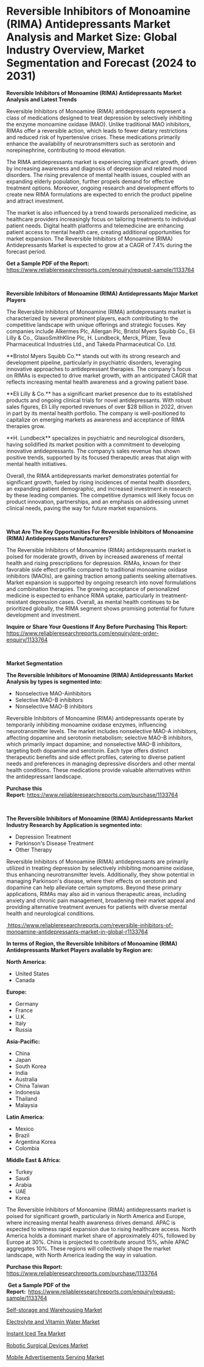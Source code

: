 <p><h1>Reversible Inhibitors of Monoamine (RIMA) Antidepressants Market Analysis and Market Size: Global Industry Overview, Market Segmentation and Forecast (2024 to 2031)</h1></p><p><strong>Reversible Inhibitors of Monoamine (RIMA) Antidepressants Market Analysis and Latest Trends</strong></p>
<p><p>Reversible Inhibitors of Monoamine (RIMA) antidepressants represent a class of medications designed to treat depression by selectively inhibiting the enzyme monoamine oxidase (MAO). Unlike traditional MAO inhibitors, RIMAs offer a reversible action, which leads to fewer dietary restrictions and reduced risk of hypertensive crises. These medications primarily enhance the availability of neurotransmitters such as serotonin and norepinephrine, contributing to mood elevation.</p><p>The RIMA antidepressants market is experiencing significant growth, driven by increasing awareness and diagnosis of depression and related mood disorders. The rising prevalence of mental health issues, coupled with an expanding elderly population, further propels demand for effective treatment options. Moreover, ongoing research and development efforts to create new RIMA formulations are expected to enrich the product pipeline and attract investment.</p><p>The market is also influenced by a trend towards personalized medicine, as healthcare providers increasingly focus on tailoring treatments to individual patient needs. Digital health platforms and telemedicine are enhancing patient access to mental health care, creating additional opportunities for market expansion. The Reversible Inhibitors of Monoamine (RIMA) Antidepressants Market is expected to grow at a CAGR of 7.4% during the forecast period.</p></p>
<p><strong>Get a Sample PDF of the Report:&nbsp;</strong> <a href="https://www.reliableresearchreports.com/enquiry/request-sample/1133764?utm_campaign=4&utm_medium=2&utm_source=Github&utm_content=ia&utm_term=18122024&utm_id=reversible-inhibitors-of-monoamine-rima-antidepressants">https://www.reliableresearchreports.com/enquiry/request-sample/1133764</a></p>
<p>&nbsp;</p>
<p><strong>Reversible Inhibitors of Monoamine (RIMA) Antidepressants Major Market Players</strong></p>
<p><p>The Reversible Inhibitors of Monoamine (RIMA) antidepressants market is characterized by several prominent players, each contributing to the competitive landscape with unique offerings and strategic focuses. Key companies include Alkermes Plc, Allergan Plc, Bristol Myers Squibb Co., Eli Lilly & Co., GlaxoSmithKline Plc, H. Lundbeck, Merck, Pfizer, Teva Pharmaceutical Industries Ltd., and Takeda Pharmaceutical Co. Ltd.</p><p>**Bristol Myers Squibb Co.** stands out with its strong research and development pipeline, particularly in psychiatric disorders, leveraging innovative approaches to antidepressant therapies. The company's focus on RIMAs is expected to drive market growth, with an anticipated CAGR that reflects increasing mental health awareness and a growing patient base.</p><p>**Eli Lilly & Co.** has a significant market presence due to its established products and ongoing clinical trials for novel antidepressants. With robust sales figures, Eli Lilly reported revenues of over $28 billion in 2022, driven in part by its mental health portfolio. The company is well-positioned to capitalize on emerging markets as awareness and acceptance of RIMA therapies grow.</p><p>**H. Lundbeck** specializes in psychiatric and neurological disorders, having solidified its market position with a commitment to developing innovative antidepressants. The company’s sales revenue has shown positive trends, supported by its focused therapeutic areas that align with mental health initiatives.</p><p>Overall, the RIMA antidepressants market demonstrates potential for significant growth, fueled by rising incidences of mental health disorders, an expanding patient demographic, and increased investment in research by these leading companies. The competitive dynamics will likely focus on product innovation, partnerships, and an emphasis on addressing unmet clinical needs, paving the way for future market expansions.</p></p>
<p>&nbsp;</p>
<p><strong>What Are The Key Opportunities For Reversible Inhibitors of Monoamine (RIMA) Antidepressants Manufacturers?</strong></p>
<p><p>The Reversible Inhibitors of Monoamine (RIMA) antidepressants market is poised for moderate growth, driven by increased awareness of mental health and rising prescriptions for depression. RIMAs, known for their favorable side effect profile compared to traditional monoamine oxidase inhibitors (MAOIs), are gaining traction among patients seeking alternatives. Market expansion is supported by ongoing research into novel formulations and combination therapies. The growing acceptance of personalized medicine is expected to enhance RIMA uptake, particularly in treatment-resistant depression cases. Overall, as mental health continues to be prioritized globally, the RIMA segment shows promising potential for future development and investment.</p></p>
<p><strong>Inquire or Share Your Questions If Any Before Purchasing This Report:</strong> <a href="https://www.reliableresearchreports.com/enquiry/pre-order-enquiry/1133764?utm_campaign=4&utm_medium=2&utm_source=Github&utm_content=ia&utm_term=18122024&utm_id=reversible-inhibitors-of-monoamine-rima-antidepressants">https://www.reliableresearchreports.com/enquiry/pre-order-enquiry/1133764</a></p>
<p>&nbsp;</p>
<p><strong>Market Segmentation</strong></p>
<p><strong>The Reversible Inhibitors of Monoamine (RIMA) Antidepressants Market Analysis by types is segmented into:</strong></p>
<p><ul><li>Nonselective MAO-Ainhibitors</li><li>Selective MAO-B inhibitors</li><li>Nonselective MAO-B inhibitors</li></ul></p>
<p><p>Reversible Inhibitors of Monoamine (RIMA) antidepressants operate by temporarily inhibiting monoamine oxidase enzymes, influencing neurotransmitter levels. The market includes nonselective MAO-A inhibitors, affecting dopamine and serotonin metabolism; selective MAO-B inhibitors, which primarily impact dopamine; and nonselective MAO-B inhibitors, targeting both dopamine and serotonin. Each type offers distinct therapeutic benefits and side effect profiles, catering to diverse patient needs and preferences in managing depressive disorders and other mental health conditions. These medications provide valuable alternatives within the antidepressant landscape.</p></p>
<p><strong>Purchase this Report:&nbsp;</strong><a href="https://www.reliableresearchreports.com/purchase/1133764?utm_campaign=4&utm_medium=2&utm_source=Github&utm_content=ia&utm_term=18122024&utm_id=reversible-inhibitors-of-monoamine-rima-antidepressants">https://www.reliableresearchreports.com/purchase/1133764</a></p>
<p>&nbsp;</p>
<p><strong>The Reversible Inhibitors of Monoamine (RIMA) Antidepressants Market Industry Research by Application is segmented into:</strong></p>
<p><ul><li>Depression Treatment</li><li>Parkinson's Disease Treatment</li><li>Other Therapy</li></ul></p>
<p><p>Reversible Inhibitors of Monoamine (RIMA) antidepressants are primarily utilized in treating depression by selectively inhibiting monoamine oxidase, thus enhancing neurotransmitter levels. Additionally, they show potential in managing Parkinson's disease, where their effects on serotonin and dopamine can help alleviate certain symptoms. Beyond these primary applications, RIMAs may also aid in various therapeutic areas, including anxiety and chronic pain management, broadening their market appeal and providing alternative treatment avenues for patients with diverse mental health and neurological conditions.</p></p>
<p><a href="https://www.reliableresearchreports.com/reversible-inhibitors-of-monoamine-antidepressants-market-in-global-r1133764?utm_campaign=4&utm_medium=2&utm_source=Github&utm_content=ia&utm_term=18122024&utm_id=reversible-inhibitors-of-monoamine-rima-antidepressants">&nbsp;https://www.reliableresearchreports.com/reversible-inhibitors-of-monoamine-antidepressants-market-in-global-r1133764</a></p>
<p><strong>In terms of Region, the Reversible Inhibitors of Monoamine (RIMA) Antidepressants Market Players available by Region are:</strong></p>
<p>
    <p> <strong> North America: </strong>
        <ul>
            <li>United States</li>
            <li>Canada</li>
        </ul>
        </p> 
    <p> <strong> Europe: </strong>
        <ul>
            <li>Germany</li>
            <li>France</li>
            <li>U.K.</li>
            <li>Italy</li>
            <li>Russia</li>
        </ul>
        </p> 
    <p> <strong> Asia-Pacific: </strong>
        <ul>
            <li>China</li>
            <li>Japan</li>
            <li>South Korea</li>
            <li>India</li>
            <li>Australia</li>
            <li>China Taiwan</li>
            <li>Indonesia</li>
            <li>Thailand</li>
            <li>Malaysia</li>
        </ul>
        </p> 
    <p> <strong> Latin America: </strong>
        <ul>
            <li>Mexico</li>
            <li>Brazil</li>
            <li>Argentina Korea</li>
            <li>Colombia</li>
        </ul>
        </p> 
    <p> <strong> Middle East & Africa: </strong>
        <ul>
            <li>Turkey</li>
            <li>Saudi</li>
            <li>Arabia</li>
            <li>UAE</li>
            <li>Korea</li>
        </ul>
    </p>
    </p>
<p><p>The Reversible Inhibitors of Monoamine (RIMA) antidepressants market is poised for significant growth, particularly in North America and Europe, where increasing mental health awareness drives demand. APAC is expected to witness rapid expansion due to rising healthcare access. North America holds a dominant market share of approximately 40%, followed by Europe at 30%. China is projected to contribute around 15%, while APAC aggregates 10%. These regions will collectively shape the market landscape, with North America leading the way in valuation.</p></p>
<p><strong>Purchase this Report: </strong><a href="https://www.reliableresearchreports.com/purchase/1133764?utm_campaign=4&utm_medium=2&utm_source=Github&utm_content=ia&utm_term=18122024&utm_id=reversible-inhibitors-of-monoamine-rima-antidepressants">https://www.reliableresearchreports.com/purchase/1133764</a></p>
<p>&nbsp;<strong>Get a Sample PDF of the Report:&nbsp;&nbsp;</strong><a href="https://www.reliableresearchreports.com/enquiry/request-sample/1133764?utm_campaign=4&utm_medium=2&utm_source=Github&utm_content=ia&utm_term=18122024&utm_id=reversible-inhibitors-of-monoamine-rima-antidepressants">https://www.reliableresearchreports.com/enquiry/request-sample/1133764</a></p>
<p><strong></strong></p>
<p><p><a href="https://github.com/FosterFahey91/Market-Research-Report-List-1/blob/main/self-storage-and-warehousing-market.md?utm_campaign=4&utm_medium=2&utm_source=Github&utm_content=ia&utm_term=18122024&utm_id=reversible-inhibitors-of-monoamine-rima-antidepressants">Self-storage and Warehousing Market</a></p><p><a href="https://www.linkedin.com/pulse/comprehensive-electrolyte-vitamin-water-market-analysis-growing-j3iaf?utm_campaign=4&utm_medium=2&utm_source=Github&utm_content=ia&utm_term=18122024&utm_id=reversible-inhibitors-of-monoamine-rima-antidepressants">Electrolyte and Vitamin Water Market</a></p><p><a href="https://www.linkedin.com/pulse/instant-iced-tea-market-report-analyzing-size-key-drivers-projected-eqcje?utm_campaign=4&utm_medium=2&utm_source=Github&utm_content=ia&utm_term=18122024&utm_id=reversible-inhibitors-of-monoamine-rima-antidepressants">Instant Iced Tea Market</a></p><p><a href="https://www.linkedin.com/pulse/extensive-analysis-robotic-surgical-devices-market-anticipated-lmklf?utm_campaign=4&utm_medium=2&utm_source=Github&utm_content=ia&utm_term=18122024&utm_id=reversible-inhibitors-of-monoamine-rima-antidepressants">Robotic Surgical Devices Market</a></p><p><a href="https://github.com/NarcisoFerry/Market-Research-Report-List-1/blob/main/mobile-advertisements-serving-market.md?utm_campaign=4&utm_medium=2&utm_source=Github&utm_content=ia&utm_term=18122024&utm_id=reversible-inhibitors-of-monoamine-rima-antidepressants">Mobile Advertisements Serving Market</a></p></p>